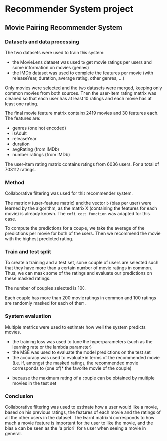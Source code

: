 # Recommender System project
## Movie Pairing Recommender System

### Datasets and data processing

The two datasets were used to train this system: 
- the MovieLens dataset was used to get movie ratings per users and some information on movies (genres)
- the IMDb dataset was used to complete the features per movie (with releaseYear, duration, average rating, other genres, ...)

Only movies were selected and the two datasets were merged, keeping only common movies from both sources. Then the user-item rating matrix was cleaned so that each user has at least 10 ratings and each movie has at least one rating.

The final movie feature matrix contains 2419 movies and 30 features each. 
The features are:
- genres (one hot encoded)
- isAdult
- releaseYear
- duration
- avgRating (from IMDb)
- number ratings (from IMDb)

The user-item rating matrix contains ratings from 6036 users. For a total of 703112 ratings.

### Method

Collaborative filtering was used for this recommender system.

The matrix `W` (user-feature matrix) and the vector `b` (bias per user) were learned by the algorithm, as the matrix X (containing the features for each movie) is already known. The `cofi cost function` was adapted for this case.

To compute the predictions for a couple, we take the average of the predictions per movie for both of the users. Then we recommend the movie with the highest predicted rating.

### Train and test split

To create a training and a test set, some couple of users are selected such that they have more than a certain number of movie ratings in common. Thus, we can mask some of the ratings and evaluate our predictions on these masked ratings.

The number of couples selected is 100.

Each couple has more than 200 movie ratings in common and 100 ratings are randomly masked for each of them.

### System evaluation

Multiple metrics were used to estimate how well the system predicts movies.

- the training loss was used to tune the hyperparameters (such as the learning rate or the lambda parameter)
- the MSE was used to evaluate the model predictions on the test set
- the accuracy was used to evaluate in terms of the recommended movie (i.e. if, amongst the masked ratings, the recommended movie corresponds to (one of)* the favorite movie of the couple)

* because the maximum rating of a couple can be obtained by multiple movies in the test set

### Conclusion

Collaborative filtering was used to estimate how a user would like a movie, based on his previous ratings, the features of each movie and the ratings of all the other users in the dataset. The learnt matrix `W` corresponds to how much a movie feature is important for the user to like the movie, and the bias `b` can be seen as the 'a priori' for a user when seeing a movie in general.